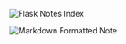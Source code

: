 ![Flask Notes Index](https://i.imgur.com/M1km3XT.png)

![Markdown Formatted Note](https://i.imgur.com/j3TjO4b.png)
